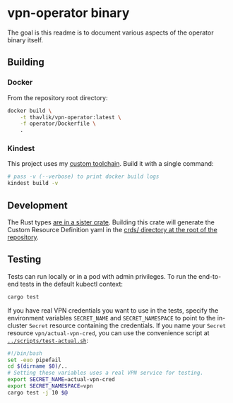 # vpn-operator binary
The goal is this readme is to document various aspects of the operator binary itself.

## Building
### Docker
From the repository root directory:
```bash
docker build \
    -t thavlik/vpn-operator:latest \
    -f operator/Dockerfile \
    .
```

### Kindest
This project uses my [custom toolchain](https://github.com/midcontinentcontrols/kindest). Build it with a single command:
```bash
# pass -v (--verbose) to print docker build logs
kindest build -v
```

## Development
The Rust types [are in a sister crate](../types). Building this crate will generate the Custom Resource Definition yaml in the [crds/ directory at the root of the repository](../crds).

## Testing
Tests can run locally or in a pod with admin privileges. To run the end-to-end tests in the default kubectl context:
```bash
cargo test
```
If you have real VPN credentials you want to use in the tests, specify the environment variables `SECRET_NAME` and `SECRET_NAMESPACE` to point to the in-cluster `Secret` resource containing the credentials. If you name your `Secret` resource `vpn/actual-vpn-cred`, you can use the convenience script at [`../scripts/test-actual.sh`](../scripts/test-actual.sh):
```bash
#!/bin/bash
set -euo pipefail
cd $(dirname $0)/..
# Setting these variables uses a real VPN service for testing.
export SECRET_NAME=actual-vpn-cred
export SECRET_NAMESPACE=vpn
cargo test -j 10 $@
```
